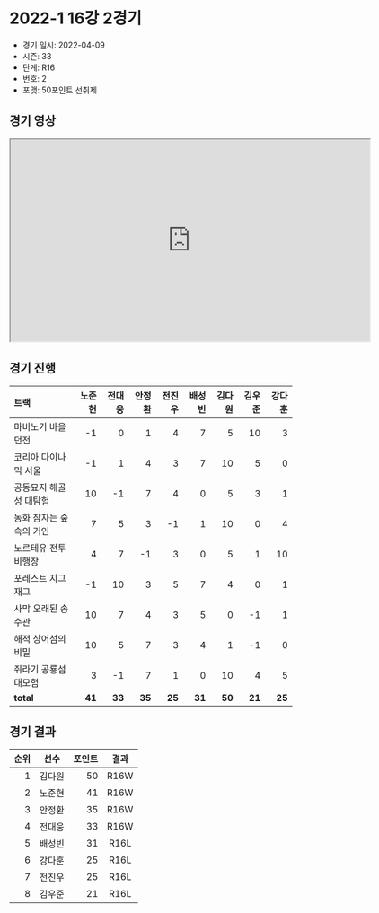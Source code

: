 # 2022-1 16강 2경기

- 경기 일시: 2022-04-09
- 시즌: 33
- 단계: R16
- 번호: 2
- 포맷: 50포인트 선취제





## 경기 영상
<iframe width="640" height="360"
src="https://www.youtube.com/embed/VeDxFem5OEQ">
</iframe>

## 경기 진행

| 트랙 | 노준현 | 전대웅 | 안정환 | 전진우 | 배성빈 | 김다원 | 김우준 | 강다훈 |
|:---|---:|---:|---:|---:|---:|---:|---:|---:|
| 마비노기 바올 던전 | -1 | 0 | 1 | 4 | 7 | 5 | 10 | 3 |
| 코리아 다이나믹 서울 | -1 | 1 | 4 | 3 | 7 | 10 | 5 | 0 |
| 공동묘지 해골성 대탐험 | 10 | -1 | 7 | 4 | 0 | 5 | 3 | 1 |
| 동화 잠자는 숲속의 거인 | 7 | 5 | 3 | -1 | 1 | 10 | 0 | 4 |
| 노르테유 전투비행장 | 4 | 7 | -1 | 3 | 0 | 5 | 1 | 10 |
| 포레스트 지그재그 | -1 | 10 | 3 | 5 | 7 | 4 | 0 | 1 |
| 사막 오래된 송수관 | 10 | 7 | 4 | 3 | 5 | 0 | -1 | 1 |
| 해적 상어섬의 비밀 | 10 | 5 | 7 | 3 | 4 | 1 | -1 | 0 |
| 쥐라기 공룡섬 대모험 | 3 | -1 | 7 | 1 | 0 | 10 | 4 | 5 |
| __total__ | __41__ | __33__ | __35__ | __25__ | __31__ | __50__ | __21__ | __25__ |




## 경기 결과

| 순위 | 선수 | 포인트 | 결과 |
|---:|:---:|---:|:---:|
| 1 | 김다원 | 50 | R16W |
| 2 | 노준현 | 41 | R16W |
| 3 | 안정환 | 35 | R16W |
| 4 | 전대웅 | 33 | R16W |
| 5 | 배성빈 | 31 | R16L |
| 6 | 강다훈 | 25 | R16L |
| 7 | 전진우 | 25 | R16L |
| 8 | 김우준 | 21 | R16L |

